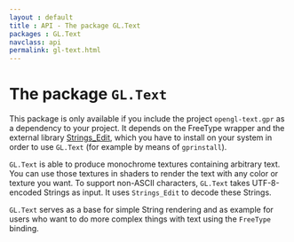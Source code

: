 ```yaml
---
layout : default
title : API - The package GL.Text
packages : GL.Text
navclass: api
permalink: gl-text.html
---
```


# The package `GL.Text`

This package is only available if you include the project `opengl-text.gpr` as
a dependency to your project. It depends on the FreeType wrapper and the
external library [Strings_Edit][1], which you have to install on your system in
order to use `GL.Text` (for example by means of `gprinstall`).

`GL.Text` is able to produce monochrome textures containing arbitrary text. You
can use those textures in shaders to render the text with any color or texture
you want. To support non-ASCII characters, `GL.Text` takes UTF-8-encoded Strings
as input. It uses `Strings_Edit` to decode these Strings.

`GL.Text` serves as a base for simple String rendering and as example for users
who want to do more complex things with text using the `FreeType` binding.

 [1]: http://www.dmitry-kazakov.de/ada/strings_edit.htm